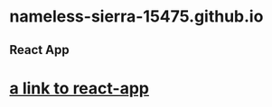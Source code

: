 # nameless-sierra-15475.github.io

## React App
[a link to react-app](https://nameless-sierra-15475.herokuapp.com/)
======
